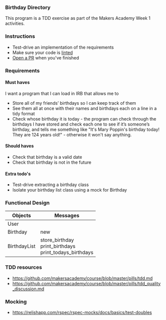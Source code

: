 ### Birthday Directory

This program is a TDD exercise as part of the Makers Academy Week 1 activities.

### Instructions

- Test-drive an implementation of the requirements
- Make sure your code is [linted](https://github.com/rubocop-hq/rubocop)
- [Open a PR](https://services.github.com/on-demand/github-cli/open-pull-request-github) when you've finished

### Requirements

#### Must haves
I want a program that I can load in IRB that allows me to
- Store all of my friends’ birthdays so I can keep track of them
- See them all at once with their names and birthdays each on a line in a tidy format
- Check whose birthday it is today - the program can check through the birthdays I have stored and check each one to see if it’s someone’s birthday, and tells me something like "It's Mary Poppin's birthday today! They are 124 years old!" - otherwise it won't say anything.

#### Should haves
- Check that birthday is a valid date
- Check that birthday is not in the future

#### Extra todo's
- Test-drive extracting a birthday class
- Isolate your birthday list class using a mock for Birthday

### Functional Design

| Objects      | Messages                                                    |
|--------------|-------------------------------------------------------------|
| User         |                                                             |
| Birthday     | new                                                         |
| BirthdayList | store_birthday<br>print_birthdays<br>print_todays_birthdays |


### TDD resources

- https://github.com/makersacademy/course/blob/master/pills/tdd.md
- https://github.com/makersacademy/course/blob/master/pills/tdd_quality_discussion.md

### Mocking

- https://relishapp.com/rspec/rspec-mocks/docs/basics/test-doubles
